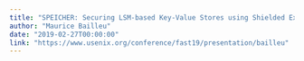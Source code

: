 ```yaml
---
title: "SPEICHER: Securing LSM-based Key-Value Stores using Shielded Execution"
author: "Maurice Bailleu"
date: "2019-02-27T00:00:00"
link: "https://www.usenix.org/conference/fast19/presentation/bailleu"
---
```


